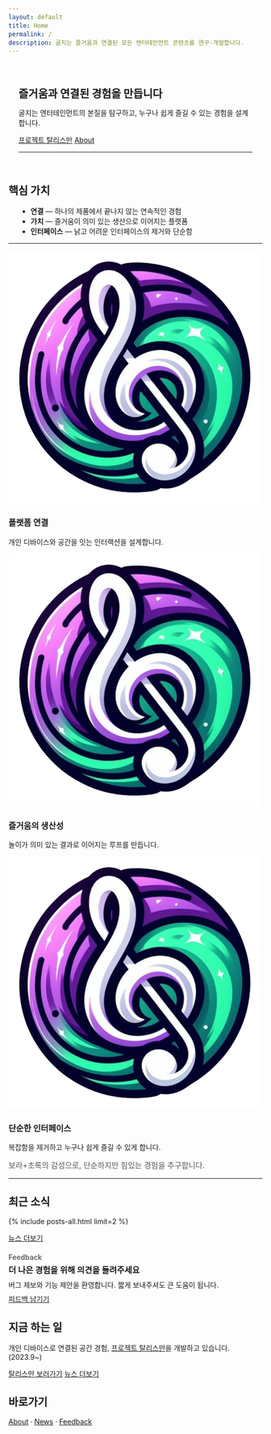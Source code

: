 ```yaml
---
layout: default
title: Home
permalink: /
description: 굴지는 즐거움과 연결된 모든 엔터테인먼트 콘텐츠를 연구·개발합니다.
---
```


<section class="hero hero--compact bg-brand-gradient" style="border-radius: 16px; padding: 1rem 1.25rem;">
  <h1 class="text-gradient heading-accent">즐거움과 연결된 경험을 만듭니다</h1>
  <p>굴지는 엔터테인먼트의 본질을 탐구하고, 누구나 쉽게 즐길 수 있는 경험을 설계합니다.</p>
  <p class="intro-actions">
  <a class="btn btn--alt-gradient" href="/Talisman/">프로젝트 탈리스만</a>
  <a class="btn btn--outline" href="/about/">About</a>
  </p>
  <hr>
</section>

<section>
  <h2>핵심 가치</h2>
  <ul>
    <li><strong>연결</strong> — 하나의 제품에서 끝나지 않는 연속적인 경험</li>
    <li><strong>가치</strong> — 즐거움이 의미 있는 생산으로 이어지는 플랫폼</li>
    <li><strong>인터페이스</strong> — 낡고 어려운 인터페이스의 제거와 단순함</li>
  </ul>
</section>

<hr class="divider">

<section>
  <div class="grid-3">
    <div class="feature-card">
      <div class="icon-chip"><img src="/assets/images/logo-icon.png" alt=""></div>
      <h3>플랫폼 연결</h3>
      <p>개인 디바이스와 공간을 잇는 인터랙션을 설계합니다.</p>
    </div>
    <div class="feature-card">
      <div class="icon-chip"><img src="/assets/images/logo-icon.png" alt=""></div>
      <h3>즐거움의 생산성</h3>
      <p>놀이가 의미 있는 결과로 이어지는 루프를 만듭니다.</p>
    </div>
    <div class="feature-card">
      <div class="icon-chip"><img src="/assets/images/logo-icon.png" alt=""></div>
      <h3>단순한 인터페이스</h3>
      <p>복잡함을 제거하고 누구나 쉽게 즐길 수 있게 합니다.</p>
    </div>
  </div>
  <p style="margin-top: .75rem; font-size: .95rem; color: rgba(0,0,0,.65);">보라+초록의 감성으로, 단순하지만 힘있는 경험을 추구합니다.</p>
  
</section>

<hr class="divider">

<section>
  <h2>최근 소식</h2>
  {% include posts-all.html limit=2 %}
  <p class="intro-actions"><a class="btn btn--outline" href="/news/">뉴스 더보기</a></p>
</section>

<section class="callout-band" style="margin-top: 1.25rem;">
  <div class="kicker" style="opacity: .7; font-weight: 600;">Feedback</div>
  <h3 style="margin: .25rem 0 .5rem;">더 나은 경험을 위해 의견을 들려주세요</h3>
  <p style="margin: 0 0 .5rem;">버그 제보와 기능 제안을 환영합니다. 짧게 보내주셔도 큰 도움이 됩니다.</p>
  <a class="btn btn--alt-gradient" href="/feedback/">피드백 남기기</a>
</section>
<section>
  <h2>지금 하는 일</h2>
  <p>개인 디바이스로 연결된 공간 경험, <a href="/Talisman/">프로젝트 탈리스만</a>을 개발하고 있습니다. (2023.9~)</p>
  <p class="intro-actions">
    <a class="btn" href="/Talisman/">탈리스만 보러가기</a>
    <a class="btn btn--outline" href="/news/">뉴스 더보기</a>
  </p>
</section>

<section>
  <h2>바로가기</h2>
  <p>
    <a href="/about/">About</a> · <a href="/news/">News</a> · <a href="/feedback/">Feedback</a>
  </p>
</section>

<style>
.hero--compact { margin-bottom: 0; }
.hero--compact h1 { margin-bottom: .25rem; }
section + section { margin-top: 1.5rem; }
ul { margin: .5rem 0 0 1.25rem; }
</style>
